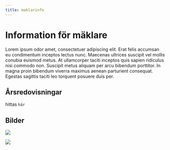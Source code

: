 ```yaml
---
title: maklarinfo
---
```

# Information för mäklare

Lorem ipsum odor amet, consectetuer adipiscing elit. Erat felis accumsan eu condimentum inceptos lectus nunc. Maecenas ultrices suscipit vel mollis conubia euismod metus. At ullamcorper taciti inceptos quis sapien ridiculus nisi commodo non. Suscipit metus aliquam per arcu bibendum porttitor. In magna proin bibendum viverra maximus aenean parturient consequat. Egestas sagittis taciti leo torquent posuere duis per.

## Årsredovisningar

hittas `här`

## Bilder

![](/assets/maklarinfo/stationen.jpg)

![](/assets/maklarinfo/torg.jpg)
